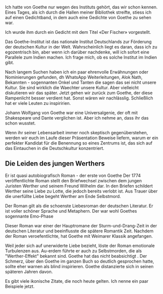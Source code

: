 Ich hatte von Goethe nur wegen des Instituts gehört, das wir schon kennen. 
Eines Tages, als ich durch die Hallen meiner Bibliothek streifte, stiess ich auf einen Gedichtband, in dem auch eine Gedichte von Goethe zu sehen war. 

Ich wurde ihm durch ein Gedicht mit dem Titel «Der Fischer» vorgestellt.

Das Goethe-Institut ist das nationale Institut Deutschlands zur Förderung der deutschen Kultur in der Welt.
Wahrscheinlich liegt es daran, dass ich zu egozentrisch bin, aber wenn ich darüber nachdenke, will ich sofort eine Parallele zum Indien machen. 
Ich frage mich, ob es solche Institut im Indien gibt. 

Nach langem Suchen haben ich ein paar ehrenvolle Erwähnungen oder Nominierungen gefunden, 
dh WhatsApp Weiterleitungen, Alok Nath, Bekannten - sogennanten Onkel und Tanten die sagen das sei nicht unsere Kultur. Sie sind wirklich die Waechter unsere Kultur.
Aber vielleicht diskutieren wir das später. Jetzt gehen wir zurück zum Goethe, der diese Rampenlicht besser verdient hat. 
Sonst wären wir nachlässlig. Schließlich hat er viele Leuten zu inspiririen.

Johann Wolfgang von Goethe war eine Universalgenie, der oft mit Shakespeare und Dante verglichen ist. Aber ich nehme an, dass ihr das schon wusstet. 

Wenn ihr seiner Lebensarbeit immer noch skeptisch gegenüberstehen, werden wir euch im Laufe dieser Präsentation Beweise liefern, 
warum er ein perfekter Kandidat für die Benennung so eines Zentrums ist, das sich auf das Eintauchen in die Deutschkultur konzentriert.


## Die Leiden des jungen Werthers

Er ist quasi autobiografisch Roman - der erste von Goethe
 Der 1774 veröffentlichte Roman stellt den Briefwechsel zwischen dem jungen Juristen Werther und seinem Freund Wilhelm dar. 
 In den Briefen schildert Werther seine Liebe zu Lotte, die jedoch bereits verlobt ist. Aus Trauer über die unerfüllte Liebe begeht Werther am Ende Selbstmord.
 
Der Roman gilt als die schoenste Liebesroman der deutschen Literatur. 
Er ist voller schöner Sprache und Metaphern. Der war wohl Goethes sogennante Emo-Phase

Dieser Roman war einer der Hauptromane der Sturm-und-Drang-Zeit in der deutschen Literatur und beeinflusste die spätere Romantik Zeit. Nachdem der Roman veroefentlichte, hat Goethe mit Weimarer Klassik angefangen.

Weil jeder sich auf unerwiderte Liebe bezieht, löste der Roman emotionale Turbulenzen aus. Au-erdem führte er auch zu Selbstmorden, die als "Werther-Effekt" bekannt sind. Goethe hat das nicht beabsichtigt . 
Der Schmerz, über den Goethe im ganzen Buch so deutlich gesprochen hatte, sollte eher warnen als blind inspirieren. 
Goethe distanzierte sich in seinen späteren Jahren davon.

Es gibt viele ikonische Zitate, die noch heute gelten. Ich nenne ein paar Beispiele jetzt.
